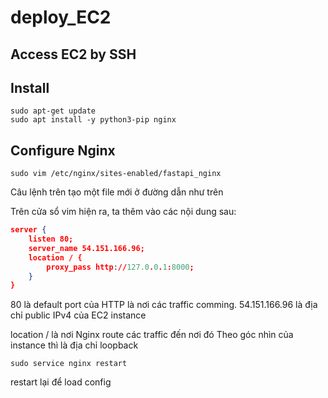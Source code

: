 # deploy_EC2

## Access EC2 by SSH

## Install
```console
sudo apt-get update
sudo apt install -y python3-pip nginx
```

## Configure Nginx
```console
sudo vim /etc/nginx/sites-enabled/fastapi_nginx
```
Câu lệnh trên tạo một file mới ở đường dẫn như trên

Trên cửa sổ vim hiện ra, ta thêm vào các nội dung sau:

```json
server {
    listen 80; 
    server_name 54.151.166.96;
    location / {
        proxy_pass http://127.0.0.1:8000;
    }
}
```

80 là default port của HTTP là nơi các traffic comming.
54.151.166.96 là địa chỉ public IPv4 của EC2 instance

location / là nơi Nginx route các traffic đến nơi đó
Theo góc nhìn của instance thì là địa chỉ loopback 


```console
sudo service nginx restart
```
restart lại để load config



